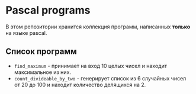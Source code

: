 # Pascal programs

В этом репозитории хранится коллекция программ, написанных **только** на языке pascal.

## Список программ

* `find_maximum` - принимает на вход 10 целых чисел и находит максимальное из них.  
* `count_divideable_by_two` - генерирует список из 6 случайных чисел от 20 до 100 и находит количество делящихся на 2.
